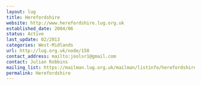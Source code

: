 ```yaml
---
layout: lug
title: Herefordshire
website: http://www.herefordshire.lug.org.uk
established_date: 2004/06
status: Active
last_update: 02/2013
categories: West-Midlands
url: http://lug.org.uk/node/158
contact_address: mailto:joolsr1@gmail.com
contact: Julian Robbins
mailing_list: https://mailman.lug.org.uk/mailman/listinfo/herefordshire/
permalink: Herefordshire
---
```

